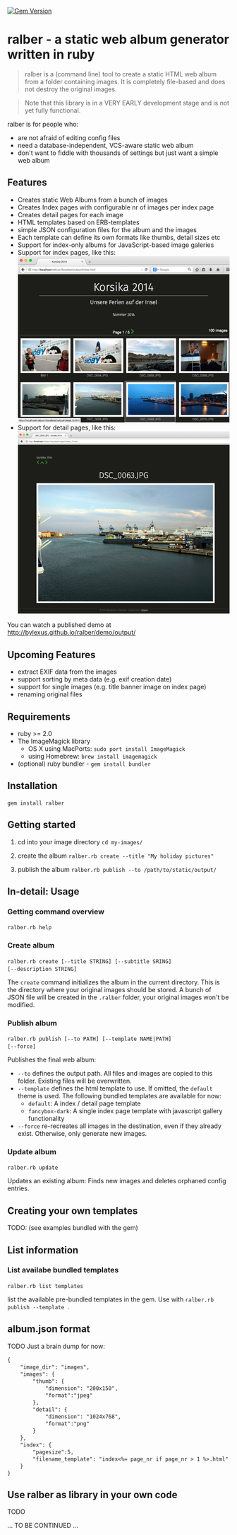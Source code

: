 [![Gem Version](https://badge.fury.io/rb/ralber.svg)](http://badge.fury.io/rb/ralber)

# ralber - a static web album generator written in ruby

> ralber is a (command line) tool to create a static HTML web album from a folder containing images. It is completely file-based and does not 
destroy the original images.

> Note that this library is in a VERY EARLY development stage and is not yet fully functional.

ralber is for people who:

* are not afraid of editing config files
* need a database-independent, VCS-aware static web album
* don't want to fiddle with thousands of settings but just want a simple web album

## Features

* Creates static Web Albums from a bunch of images
* Creates Index pages with configurable nr of images per index page
* Creates detail pages for each image
* HTML templates based on ERB-templates
* simple JSON configuration files for the album and the images
* Each template can define its own formats like thumbs, detail sizes etc
* Support for index-only albums for JavaScript-based image galeries
* Support for index pages, like this:
  ![alt text](doc/sample-index.jpg "Sample Index page")
* Support for detail pages, like this:
  ![alt text](doc/sample-detail.jpg "Sample Detail page")

You can watch a published demo at http://bylexus.github.io/ralber/demo/output/

## Upcoming Features

* extract EXIF data from the images
* support sorting by meta data (e.g. exif creation date)
* support for single images (e.g. title banner image on index page)
* renaming original files

## Requirements

* ruby >= 2.0
* The ImageMagick library
  * OS X using MacPorts: <code>sudo port install ImageMagick</code>
  * using Homebrew: <code>brew install imagemagick</code>
* (optional) ruby bundler - <code>gem install bundler</code>

## Installation

    gem install ralber
  
## Getting started

1. cd into your image directory
   `cd my-images/`

2. create the album
   `ralber.rb create --title "My holiday pictures"`

3. publish the album
   `ralber.rb publish --to /path/to/static/output/`

## In-detail: Usage

### Getting command overview

<code>ralber.rb help</code>

### Create album

<code>ralber.rb create [--title STRING] [--subtitle SRING] [--description STRING]</code>

The <code>create</code> command initializes the album in the current directory. This is the directory where your original images should be stored. A bunch of JSON file will be created in the <code>.ralber</code> folder, your original images won't be modified.

### Publish album

<code>ralber.rb publish [--to PATH] [--template NAME|PATH] [--force]</code>

Publishes the final web album:

* <code>--to</code> defines the output path. All files and images are copied to this folder. Existing files will be overwritten.
* <code>--template</code> defines the html template to use. If omitted, the <code>default</code> theme is used. The following bundled templates are available for now:
  - <code>default</code>: A index / detail page template
  - <code>fancybox-dark</code>: A single index page template with javascript gallery functionality
* <code>--force</code> re-recreates all images in the destination, even if they already exist. Otherwise, only generate new images.

### Update album

<code>ralber.rb update</code>

Updates an existing album: Finds new images and deletes orphaned config entries.

## Creating your own templates

TODO: (see examples bundled with the gem)

## List information

### List availabe bundled templates

<code>ralber.rb list templates</code>

list the available pre-bundled templates in the gem.
Use with <code>ralber.rb publish --template <name></code>.

## album.json format

TODO 
Just a brain dump for now:
```
{
    "image_dir": "images",
    "images": {
        "thumb": {
            "dimension": "200x150",
            "format":"jpeg"
        },
        "detail": {
            "dimension": "1024x768",
            "format":"png"
        }
    },
    "index": {
        "pagesize":5,
        "filename_template": "index<%= page_nr if page_nr > 1 %>.html"
    }
}

```

## Use ralber as library in your own code

TODO

... TO BE CONTINUED ...

